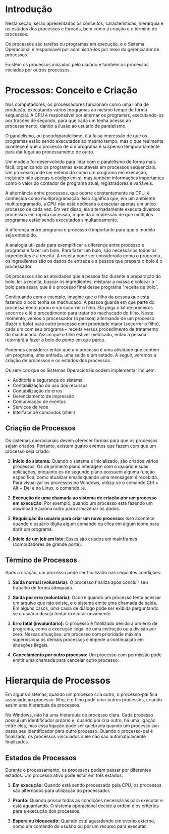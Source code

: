 # Introdução

Nesta seção, serão apresentados os conceitos, características, hierarquia e os estados dos processos e 
threads, bem como a criação e o término de processos.

Os processos são tarefas ou programas em execução, e o Sistema Operacional é responsável por 
administrá-los por meio do gerenciador de processos.

Existem os processos iniciados pelo usuário e também os processos iniciados por outros processos.

# Processos: Conceito e Criação 

Nos computadores, os processadores funcionam como uma linha de produção, executando vários programas ao mesmo
tempo de forma sequencial. A CPU é responsável por alternar os programas, executando-os por frações de 
segundo, para que cada um tenha acesso ao processamento, dando a ilusão ao usuário de paralelismo.

O paralelismo, ou pseudoparalelismo, é a falsa impressão de que os programas estão sendo executados ao 
mesmo tempo, mas o que realmente acontece é que o processo de um programa é suspenso temporariamente para
dar lugar ao processamento de outro.

Um modelo foi desenvolvido para lidar com o paralelismo de forma mais fácil, organizando os programas 
executáveis em processos sequenciais. Um processo pode ser entendido como um programa em execução, incluindo
não apenas o código em si, mas também informações importantes como o valor do contador de programa atual,
registradores e variáveis.

A alternância entre processos, que ocorre constantemente na CPU, é conhecida como multiprogramação. Isso 
significa que, em um ambiente multiprogramado, a CPU não está dedicada a executar apenas um único processo
de cada vez. Em vez disso, ela alternadamente executa diversos processos em rápida sucessão, o que dá a 
impressão de que múltiplos programas estão sendo executados simultaneamente.

A diferença entre programa e processo é importante para que o modelo seja entendido.

A analogia utilizada para exemplificar a diferença entre processo e programa é fazer um bolo. Para fazer 
um bolo, são necessários todos os ingredientes e a receita. A receita pode ser considerada como o programa
, os ingredientes são os dados de entrada e a pessoa que prepara o bolo é o processador.

Os processos são as atividades que a pessoa faz durante a preparação do bolo: ler a receita, buscar os 
ingredientes, misturar a massa e colocar o bolo para assar, que é o processo final desse programa "receita 
de bolo".

Continuando com o exemplo, imagine que o filho da pessoa que está fazendo o bolo tenha se machucado. A 
pessoa guarda em que parte do processamento parou e vai socorrer o filho. Ela pega o kit de primeiros 
socorros e lê o procedimento para tratar do machucado do filho. Neste momento, vemos o processador (a pessoa) 
alternando de um processo (fazer o bolo) para outro processo com prioridade maior (socorrer o filho), 
cada um com seu programa – receita versus procedimento de tratamento do machucado. Assim que o filho 
estiver medicado, então a pessoa retornará a fazer o bolo do ponto em que parou.

Podemos considerar então que um processo é uma atividade que contém um programa, uma entrada, uma saída e
um estado. A seguir, veremos a criação de processos e os estados dos processos.

Os serviços que os Sistemas Operacionais podem implementar incluem:

- Auditoria e segurança do sistema
- Contabilização do uso dos recursos
- Contabilização de erros
- Gerenciamento de impressão
- Comunicação de eventos
- Serviços de rede
- Interface de comandos (shell)

## Criação de Processos

Os sistemas operacionais devem oferecer formas para que os processos sejam criados. Portanto, existem 
quatro eventos que fazem com que um processo seja criado:

1. **Inicio do sistema:** Quando o sistema é inicializado, são criados vários processos. Os de primeiro 
plano interagem com o usuário e suas aplicações, enquanto os de segundo plano possuem alguma função 
específica, como atualizar emails quando uma mensagem é recebida. Para visualizar os processos no Windows, 
utiliza-se o comando Ctrl + Alt + Del e no Linux, o comando `ps`.

2. **Execução de uma chamada ao sistema de criação por um processo em execução:** Por exemplo, quando um 
processo está fazendo um download e aciona outro para armazenar os dados.

3. **Requisição do usuário para criar um novo processo:** Isso acontece quando o usuário digita algum 
comando ou clica em algum ícone para abrir um programa.

4. **Inicio de um job em lote:** Esses são criados em mainframes (computadores de grande porte).

## Término de Processos

Após a criação, um processo pode ser finalizado nas seguintes condições:

1. **Saída normal (voluntária):** O processo finaliza após concluir seu trabalho de forma adequada.

2. **Saída por erro (voluntária):** Ocorre quando um processo tenta acessar um arquivo que não existe, 
e o sistema emite uma chamada de saída. Em alguns casos, uma caixa de diálogo pode ser exibida perguntando 
se o usuário deseja tentar executar novamente.

3. **Erro fatal (involuntário):** O processo é finalizado devido a um erro de programa, como a execução 
ilegal de uma instrução ou a divisão por zero. Nessas situações, um processo com prioridade máxima 
supervisiona os demais processos e impede a continuação em situações ilegais.

4. **Cancelamento por outro processo:** Um processo com permissão pode emitir uma chamada para cancelar 
outro processo.

# Hierarquia de Processos

Em alguns sistemas, quando um processo cria outro, o processo-pai fica associado ao processo-filho, e o 
filho pode criar outros processos, criando assim uma hierarquia de processos.

No Windows, não há uma hierarquia de processo clara. Cada processo possui um identificador próprio e, 
quando um cria outro, há uma ligação entre eles, mas essa ligação pode ser quebrada quando um processo-pai 
passa seu identificador para outro processo. Quando o processo-pai é finalizado, os processos vinculados 
a ele não são automaticamente finalizados.

## Estados de Processos

Durante o processamento, os processos podem passar por diferentes estados. Um processo ativo pode estar 
em três estados:

1. **Em execução:** Quando está sendo processado pela CPU, os processos são alternados para utilização do 
processador.

2. **Pronto:** Quando possui todas as condições necessárias para executar e está aguardando. O sistema 
operacional decide a ordem e os critérios para a execução dos processos.

3. **Espera ou bloqueado:** Quando está aguardando um evento externo, como um comando do usuário ou por 
um recurso para executar.


